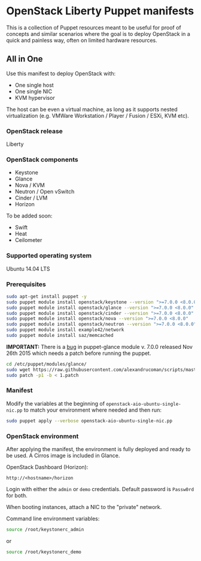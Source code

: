 OpenStack Liberty Puppet manifests
===============================

This is a collection of Puppet resources meant to be useful for proof of
concepts and similar scenarios where the goal is to deploy OpenStack in a
quick and painless way, often on limited hardware resources.

All in One
----------

Use this manifest to deploy OpenStack with:

- One single host
- One single NIC
- KVM hypervisor

The host can be even a virtual machine, as long as it supports nested
virtualization (e.g. VMWare Workstation / Player / Fusion / ESXi, KVM etc).

### OpenStack release

Liberty

### OpenStack components

* Keystone
* Glance
* Nova / KVM
* Neutron / Open vSwitch
* Cinder / LVM
* Horizon

To be added soon:

* Swift
* Heat
* Ceilometer

### Supported operating system

Ubuntu 14.04 LTS

### Prerequisites

```bash
sudo apt-get install puppet -y
sudo puppet module install openstack/keystone --version ">=7.0.0 <8.0.0"
sudo puppet module install openstack/glance --version ">=7.0.0 <8.0.0"
sudo puppet module install openstack/cinder --version ">=7.0.0 <8.0.0"
sudo puppet module install openstack/nova --version ">=7.0.0 <8.0.0"
sudo puppet module install openstack/neutron --version ">=7.0.0 <8.0.0"
sudo puppet module install example42/network
sudo puppet module install saz/memcached
```

**IMPORTANT:** There is a [bug][0] in puppet-glance module v. 7.0.0 released Nov 26th 2015 which needs a patch before running the puppet.

```bash
cd /etc/puppet/modules/glance/
sudo wget https://raw.githubusercontent.com/alexandrucoman/scripts/master/openstack/liberty/puppet-glance.patch
sudo patch -p1 -b < 1.patch
```

### Manifest

Modify the variables at the beginning of `openstack-aio-ubuntu-single-nic.pp`
to match your environment where needed and then run:

```bash
sudo puppet apply --verbose openstack-aio-ubuntu-single-nic.pp
```

### OpenStack environment

After applying the manifest, the environment is fully deployed and ready to be
used. A Cirros image is included in Glance.

OpenStack Dashboard (Horizon):

```
http://<hostname>/horizon
```

Login with either the `admin` or `demo` credentials. Default password is
`Passw0rd` for both.

When booting instances, attach a NIC to the "private" network.

Command line environment variables:

```bash
source /root/keystonerc_admin
```

or

```bash
source /root/keystonerc_demo
```

[0]: https://bugs.launchpad.net/puppet-glance/+bug/1483663/comments/3
